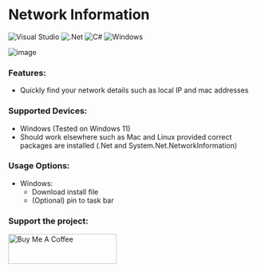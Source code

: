 # Network Information
![Visual Studio](https://img.shields.io/badge/Visual%20Studio-5C2D91.svg?style=for-the-badge&logo=visual-studio&logoColor=white) ![.Net](https://img.shields.io/badge/.NET-5C2D91?style=for-the-badge&logo=.net&logoColor=white) ![C#](https://img.shields.io/badge/c%23-%23239120.svg?style=for-the-badge&logo=csharp&logoColor=white) ![Windows](https://img.shields.io/badge/Windows-0078D6?style=for-the-badge&logo=windows&logoColor=white)

![image](https://github.com/user-attachments/assets/971851f8-be22-4c67-a366-2cd518429dd6)




### Features:
- Quickly find your network details such as local IP and mac addresses 


### Supported Devices:
- Windows (Tested on Windows 11)
- Should work elsewhere such as Mac and Linux provided correct packages are installed (.Net and System.Net.NetworkInformation)

### Usage Options:
- Windows:
  - Download install file
  - (Optional) pin to task bar
 
### Support the project:
<a href="https://www.buymeacoffee.com/dylanrose" target="_blank"><img src="https://cdn.buymeacoffee.com/buttons/v2/default-yellow.png" alt="Buy Me A Coffee" style="height: 60px !important;width: 217px !important;" ></a>
